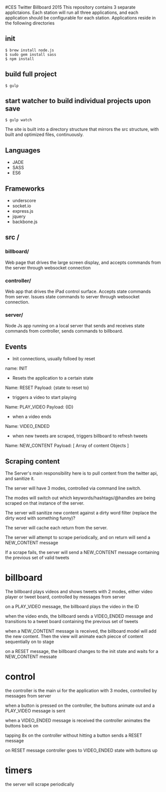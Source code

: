 #CES Twitter Billboard 2015
This repository contains 3 separate applictaions. Each station will run all three applications, and each application should be configurable for each station. Applications reside in the following directories

## init

    $ brew install node.js
    $ sudo gem install sass
    $ npm install

## build full project

    $ gulp

## start watcher to build individual projects upon save

    $ gulp watch

The site is built into a directory structure that mirrors the src structure, with built and optimized files, continuously.

## Languages

* JADE
* SASS
* ES6

## Frameworks

* underscore
* socket.io
* express.js
* jquery
* backbone.js

## src /
### billboard/ 
Web page that drives the large screen display, and accepts commands from the server through websocket connection

### controller/
Web app that drives the iPad control surface. Accepts state commands from server. Issues state commands to server through websocket connection. 

### server/ 
Node Js app running on a local server that sends and receives state commands from controller, sends commands to billboard.


## Events

* Init connections, usually folloed by reset

name: INIT

* Resets the application to a certain state 

Name: RESET
Payload: {state to reset to}

* triggers a video to start playing

Name: PLAY_VIDEO
Payload: {ID}

* when a video ends

Name: VIDEO_ENDED

* when new tweets are scraped, triggers billboard to refresh tweets

Name: NEW_CONTENT
Payload: [ Array of content Objects ]

## Scraping content

The Server's main responsibility here is to pull content from the twitter api, and sanitize it.

The server will have 3 modes, controlled via command line switch.

The modes will switch out which keywords/hashtags/@handles are being scraped on that instance of the server.

The server will sanitize new content against a dirty word filter (replace the dirty word with something funny)?

The server will cache each return from the server.

The server will attempt to scrape periodically, and on return will send a NEW_CONTENT message

If a scrape fails, the server will send a NEW_CONTENT message containing the previous set of valid tweets


# billboard

The billboard plays videos and shows tweets with 2 modes, either video player or tweet board, controlled by messages from server

on a PLAY_VIDEO message, the billboard plays the video in the ID

when the video ends, the billboard sends a VIDEO_ENDED message and transitions to a tweet board containing the previous set of tweets

when a NEW_CONTENT message is received, the billboard model will add the new content. Then the view will animate each piecce of content sequentially on to stage

on a RESET message, the billboard changes to the init state and waits for a NEW_CONTENT messate


# control

the controller is the main ui for the application with 3 modes, controlled by messages from server

when a button is pressed on the controller, the buttons animate out and a PLAY_VIDEO message is sent

when a VIDEO_ENDED message is received the controller animates the buttons back on

tapping 8x on the controller without hitting a button sends a RESET message

on RESET message controller goes to VIDEO_ENDED state with buttons up


# timers

the server will scrape periodically